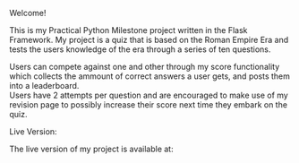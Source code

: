 Welcome!

This is my Practical Python Milestone project written in the Flask Framework.
My project is a quiz that is based on the Roman Empire Era and tests the users
knowledge of the era through a series of ten questions.  

Users can compete against one and other through my score functionality which 
collects the ammount of correct answers a user gets, and posts them into a leaderboard.  
Users have 2 attempts per question and are encouraged to make use of my revision page
to possibly increase their score next time they embark on the quiz.  

Live Version:

The live version of my project is available at: 

